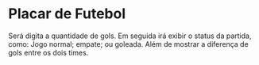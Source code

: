 # Placar de Futebol
 
 Será digita a quantidade de gols. Em seguida irá exibir o status da partida, como: Jogo normal; empate; ou goleada.
 Além de mostrar a diferença de gols entre os dois times.
